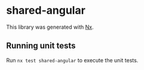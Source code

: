 # shared-angular

This library was generated with [Nx](https://nx.dev).

## Running unit tests

Run `nx test shared-angular` to execute the unit tests.
